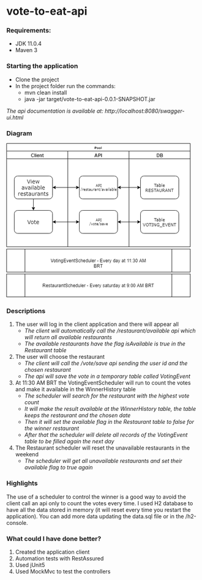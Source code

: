 # vote-to-eat-api

### Requirements:
- JDK 11.0.4
- Maven 3

### Starting the application
* Clone the project
* In the project folder run the commands:
    * mvn clean install
    * java -jar target/vote-to-eat-api-0.0.1-SNAPSHOT.jar

_The api documentation is available at: http://localhost:8080/swagger-ui.html_

### Diagram
![Alt text](./src/main/resources/assets/vote-to-eat.png?raw=true)

### Descriptions
1. The user will log in the client application and there will appear all
    * _The client will automatically call the /restaurant/available api which will return all available restaurants_
    * _The available restaurants have the flag isAvailable is true in the Restaurant table_
2. The user will choose the restaurant
    * _The client will call the /vote/save api sending the user id and the chosen restaurant_
    * _The api will save the vote in a temporary table called VotingEvent_
3. At 11:30 AM BRT the VotingEventScheduler will run to count the votes and make it available in the WinnerHistory table
    * _The scheduler will search for the restaurant with the highest vote count_
    * _It will make the result available at the WinnerHistory table, the table keeps the restaurant and the chosen date_
    * _Then it will set the available flag in the Restaurant table to false for the winner restaurant_
    * _After that the scheduler will delete all records of the VotingEvent table to be filled again the next day_
4. The Restaurant scheduler will reset the unavailable restaurants in the weekend
    * _The scheduler will get all unavailable restaurants and set their available flag to true again_
    
### Highlights
The use of a scheduler to control the winner is a good way to avoid the client call an api only to count the votes every time.
I used H2 database to have all the data stored in memory (it will reset every time you restart the application). You can add more data updating the data.sql file or in the /h2-console.

### What could I have done better?
1. Created the application client
2. Automation tests with RestAssured
3. Used jUnit5
4. Used MockMvc to test the controllers
